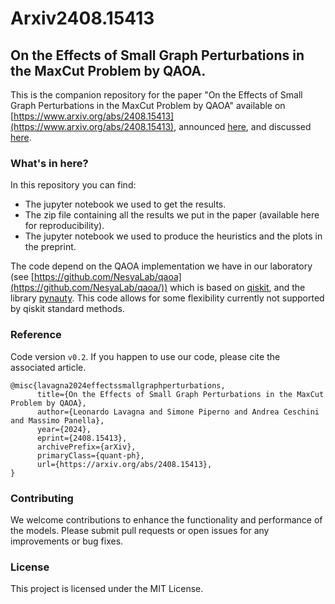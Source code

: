 # Arxiv2408.15413
## On the Effects of Small Graph Perturbations in the MaxCut Problem by QAOA.
This is the companion repository for the paper "On the Effects of Small Graph Perturbations in the MaxCut Problem by QAOA" available on [https://www.arxiv.org/abs/2408.15413](https://www.arxiv.org/abs/2408.15413), announced [here](https://leonardolavagna.github.io/posts/2024/08/SYM-QAOA/), and discussed [here](https://lavagnaleo.wordpress.com/2024/09/12/on-the-effects-of-small-graph-perturbations-in-themaxcut-problem-by-qaoa/).

### What's in here? 
In this repository you can find:
- The jupyter notebook we used to get the results.
- The zip file containing all the results we put in the paper (available here for reproducibility).
- The jupyter notebook we used to produce the heuristics and the plots in the preprint.

The code depend on the QAOA implementation we have in our laboratory (see [https://github.com/NesyaLab/qaoa](https://github.com/NesyaLab/qaoa/)) which is based on [qiskit](https://www.ibm.com/quantum/qiskit), and the library [pynauty](https://github.com/pdobsan/pynauty). This code allows for some flexibility currently not supported by qiskit standard methods. 

### Reference
Code version `v0.2`. If you happen to use our code, please cite the associated article.

```
@misc{lavagna2024effectssmallgraphperturbations,
      title={On the Effects of Small Graph Perturbations in the MaxCut Problem by QAOA}, 
      author={Leonardo Lavagna and Simone Piperno and Andrea Ceschini and Massimo Panella},
      year={2024},
      eprint={2408.15413},
      archivePrefix={arXiv},
      primaryClass={quant-ph},
      url={https://arxiv.org/abs/2408.15413}, 
}
```

### Contributing
We welcome contributions to enhance the functionality and performance of the models. Please submit pull requests or open issues for any improvements or bug fixes.

### License
This project is licensed under the MIT License.


